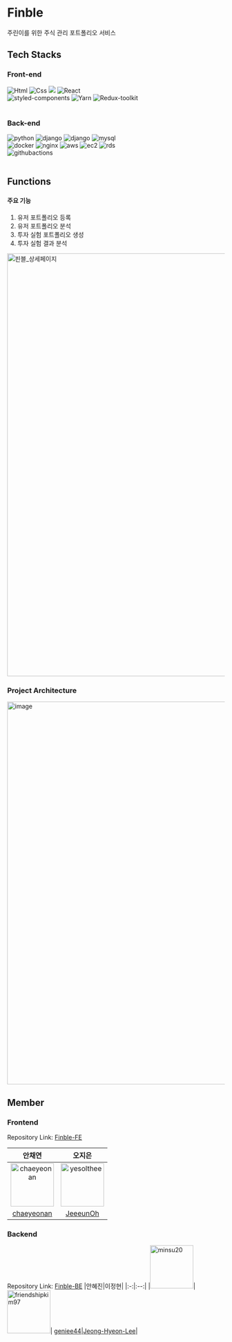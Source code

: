# Finble
주린이를 위한 주식 관리 포트폴리오 서비스


## Tech Stacks </p>

### Front-end </p>
<div>
    <img alt="Html" src ="https://img.shields.io/badge/HTML5-E34F26.svg?&style=round-square&logo=HTML5&logoColor=white"/>
    <img alt="Css" src ="https://img.shields.io/badge/CSS3-1572B6.svg?&style=round-square&logo=CSS3&logoColor=white"/>
    <img src="https://img.shields.io/badge/TypeScript-3776AB?style=round-square&logo=TypeScript&logoColor=white">
    <img alt="React" src ="https://img.shields.io/badge/React-87CEFA.svg?&style=round-square&logo=REACT&logoColor=white"/>
  </div>

<div>
    <img alt="styled-components" src ="https://img.shields.io/badge/styled-components-DB7093.svg?&style=round-square&logo=styled-components&logoColor=white"/>
    <img alt="Yarn" src ="https://img.shields.io/badge/Yarn-2C8EBB.svg?&style=round-square&logo=Yarn&logoColor=white"/>
    <img alt="Redux-toolkit" src ="https://img.shields.io/badge/Redux toolkit-764ABC.svg?&style=round-square&logo=Redux&logoColor=white"/>
  </div>

<br>

### Back-end </p>

<div>
    <img alt="python" src ="https://img.shields.io/badge/python-3776AB.svg?&style=round-square&logo=python&logoColor=white"/>
    <img alt="django" src ="https://img.shields.io/badge/django-092E20.svg?&style=round-square&logo=django&logoColor=white"/>
    <img alt="django" src ="https://img.shields.io/badge/django rest framework-092E20.svg?&style=round-square&logo=django&logoColor=white"/>
    <img alt="mysql" src = "https://img.shields.io/badge/mysql-4479A1?style=round-square&logo=mysql&logoColor=white">
<div>
    <img alt="docker" src ="https://img.shields.io/badge/docker-2496ED.svg?&style=round-square&logo=docker&logoColor=white"/>
    <img alt="nginx" src ="https://img.shields.io/badge/nginx-009639?style=round-square&logo=nginx&logoColor=white">
    <img alt="aws" src ="https://img.shields.io/badge/aws-232F3E?style=round-square&logo=amazonaws&logoColor=white">
    <img alt="ec2" src ="https://img.shields.io/badge/amazonec2-FF9900?style=round-square&logo=amazonec2&logoColor=white">
    <img alt="rds" src ="https://img.shields.io/badge/amazonrds-527FFF?style=round-square&logo=amazonrds&logoColor=white">
<div>
    <img alt="githubactions" src ="https://img.shields.io/badge/githubactions-2088FF?style=round-square&logo=githubactions&logoColor=white">
  </div>

<br>

## Functions </p>
#### 주요 기능
1. 유저 포트폴리오 등록
2. 유저 포트폴리오 분석
2. 투자 실험 포트폴리오 생성
3. 투자 실험 결과 분석

<img width="980" alt="핀블_상세페이지" src="https://github.com/finble-dev/.github/assets/86969518/10a0c95d-6514-43a3-8747-b16a9265ebc6">

### Project Architecture </p>
<img width="887" alt="image" src="https://user-images.githubusercontent.com/65931227/218295274-81b71e8c-95fe-40cf-b4b1-3240e50d2f33.png">

<br>

## Member</p>

### Frontend
Repository Link: [Finble-FE](https://github.com/finble-dev/Finble-FE)

|안채연|오지은|
|:-:|:---:|
|<img src="https://avatars.githubusercontent.com/u/90609254?v=4" alt="chaeyeonan" width="100" height="100">|<img src="https://avatars.githubusercontent.com/u/100078144?v=4" alt="yesolthee" width="100" height="100">
|[chaeyeonan](https://github.com/chaeyeonan)|[JeeeunOh](https://github.com/JeeeunOh)|

### Backend
Repository Link: [Finble-BE](https://github.com/finble-dev/Finble-BE)
|안혜진|이정현|
|:-:|:--:|
|<img src="https://avatars.githubusercontent.com/u/86006389?v=4" alt="minsu20" width="100" height="100">|<img src="https://avatars.githubusercontent.com/u/61726631?v=4" alt="friendshipkim97" width="100" height="100">|
[geniee44](https://github.com/geniee44)|[Jeong-Hyeon-Lee](https://github.com/Jeong-Hyeon-Lee)|
